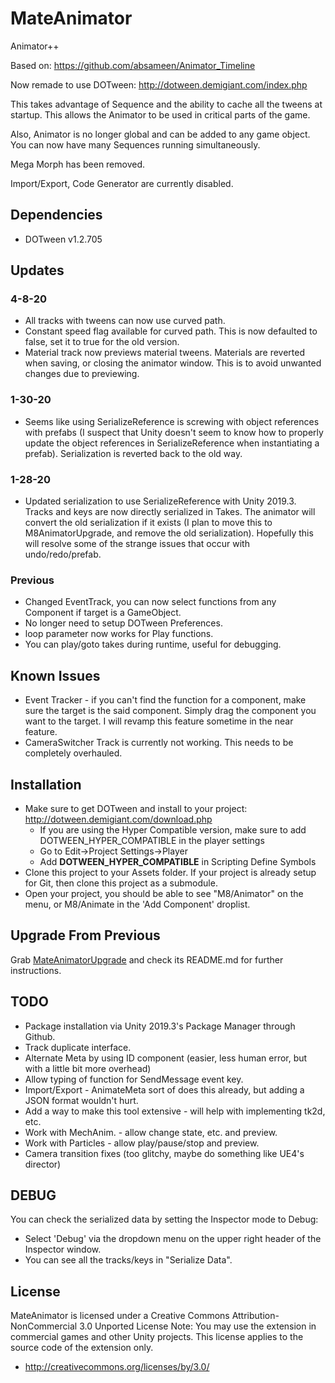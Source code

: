 # MateAnimator

Animator++

Based on: https://github.com/absameen/Animator_Timeline

Now remade to use DOTween: http://dotween.demigiant.com/index.php

This takes advantage of Sequence and the ability to cache all the tweens at startup. This allows the Animator to be used in critical parts of the game.

Also, Animator is no longer global and can be added to any game object.  You can now have many Sequences running simultaneously.

Mega Morph has been removed.

Import/Export, Code Generator are currently disabled. 

## Dependencies
* DOTween v1.2.705


## Updates
### 4-8-20
* All tracks with tweens can now use curved path.
* Constant speed flag available for curved path. This is now defaulted to false, set it to true for the old version.
* Material track now previews material tweens. Materials are reverted when saving, or closing the animator window. This is to avoid unwanted changes due to previewing.
### 1-30-20
* Seems like using SerializeReference is screwing with object references with prefabs (I suspect that Unity doesn't seem to know how to properly update the object references in SerializeReference when instantiating a prefab). Serialization is reverted back to the old way.
### 1-28-20
* Updated serialization to use SerializeReference with Unity 2019.3. Tracks and keys are now directly serialized in Takes. The animator will convert the old serialization if it exists (I plan to move this to M8AnimatorUpgrade, and remove the old serialization). Hopefully this will resolve some of the strange issues that occur with undo/redo/prefab.
### Previous
* Changed EventTrack, you can now select functions from any Component if target is a GameObject.
* No longer need to setup DOTween Preferences.
* loop parameter now works for Play functions.
* You can play/goto takes during runtime, useful for debugging.

## Known Issues
* Event Tracker - if you can't find the function for a component, make sure the target is the said component. Simply drag the component you want to the target. I will revamp this feature sometime in the near feature.
* CameraSwitcher Track is currently not working. This needs to be completely overhauled.

## Installation
* Make sure to get DOTween and install to your project: http://dotween.demigiant.com/download.php
  * If you are using the Hyper Compatible version, make sure to add DOTWEEN_HYPER_COMPATIBLE in the player settings
  * Go to Edit->Project Settings->Player
  * Add **DOTWEEN_HYPER_COMPATIBLE** in Scripting Define Symbols
* Clone this project to your Assets folder.  If your project is already setup for Git, then clone this project as a submodule.
* Open your project, you should be able to see "M8/Animator" on the menu, or M8/Animate in the 'Add Component' droplist.

## Upgrade From Previous
Grab [MateAnimatorUpgrade](https://github.com/ddionisio/MateAnimatorUpgrade) and check its README.md for further instructions.

## TODO
* Package installation via Unity 2019.3's Package Manager through Github.
* Track duplicate interface.
* Alternate Meta by using ID component (easier, less human error, but with a little bit more overhead)
* Allow typing of function for SendMessage event key.
* Import/Export - AnimateMeta sort of does this already, but adding a JSON format wouldn't hurt.
* Add a way to make this tool extensive - will help with implementing tk2d, etc.
* Work with MechAnim. - allow change state, etc. and preview.
* Work with Particles - allow play/pause/stop and preview.
* Camera transition fixes (too glitchy, maybe do something like UE4's director)

## DEBUG
You can check the serialized data by setting the Inspector mode to Debug:
* Select 'Debug' via the dropdown menu on the upper right header of the Inspector window.
* You can see all the tracks/keys in "Serialize Data".

## License
MateAnimator is licensed under a Creative Commons Attribution-NonCommercial 3.0 Unported License
Note: You may use the extension in commercial games and other Unity projects. This license applies to the source code of the extension only.
  - http://creativecommons.org/licenses/by/3.0/
